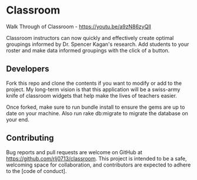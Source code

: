 
# Classroom

Walk Through of Classroom - https://youtu.be/a9zN86zyQlI

Classroom instructors can now quickly and effectively create optimal groupings informed by Dr. Spencer Kagan's research.  Add students to your roster and make data informed groupings with the click of a button.

## Developers

Fork this repo and clone the contents if you want to modify or add to the project.  My long-term vision is that this application will be a swiss-army knife of classroom widgets that help make the lives of teachers easier.

Once forked, make sure to run bundle install to ensure the gems are up to date on your machine.  Also run rake db:migrate to migrate the database on your end.
## Contributing

Bug reports and pull requests are welcome on GitHub at https://github.com/rlj0713/classroom. This project is intended to be a safe, welcoming space for collaboration, and contributors are expected to adhere to the [code of conduct].
